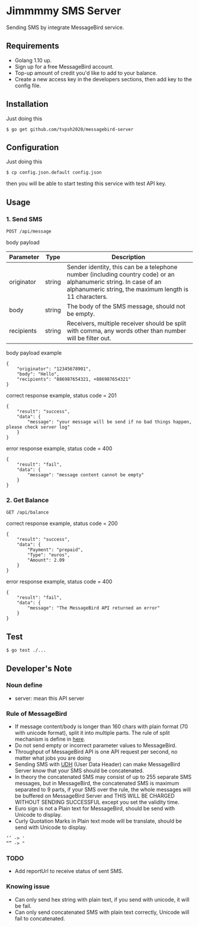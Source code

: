 # Jimmmmy SMS Server

Sending SMS by integrate MessageBird service.

## Requirements

- Golang 1.10 up.
- Sign up for a free MessageBird account.
- Top-up amount of credit you'd like to add to your balance.
- Create a new access key in the developers sections, then add key to the config file.

## Installation

Just doing this

```
$ go get github.com/tvpsh2020/messagebird-server
```

## Configuration

Just doing this

```
$ cp config.json.default config.json
```

then you will be able to start testing this service with test API key.

## Usage

### 1. Send SMS

`POST /api/message`

body payload

| Parameter  | Type   | Description |
|------------|--------|-------------|
| originator | string | Sender identity, this can be a telephone number (including country code) or an alphanumeric string. In case of an alphanumeric string, the maximum length is 11 characters. |
| body       | string | The body of the SMS message, should not be empty. |
| recipients | string | Receivers, multiple receiver should be split with comma, any words other than number will be filter out. |


body payload example

```
{
    "originator": "12345678901",
    "body": "Hello",
    "recipients": "886987654321, +886987654321"
}
```
correct response example, status code = 201

```
{
    "result": "success",
    "data": {
        "message": "your message will be send if no bad things happen, please check server log"
    }
}
```

error response example, status code = 400

```
{
    "result": "fail",
    "data": {
        "message": "message content cannot be empty"
    }
}
```

### 2. Get Balance

`GET /api/balance`

correct response example, status code = 200

```
{
    "result": "success",
    "data": {
        "Payment": "prepaid",
        "Type": "euros",
        "Amount": 2.09
    }
}
```

error response example, status code = 400

```
{
    "result": "fail",
    "data": {
        "message": "The MessageBird API returned an error"
    }
}
```

## Test

```
$ go test ./...
```

## Developer's Note

### Noun define

- server: mean this API server

### Rule of MessageBird

- If message content/body is longer than 160 chars with plain format (70 with unicode format), split it into multiple parts. The rule of split mechanism is define in [here](https://support.messagebird.com/hc/en-us/articles/208739745-How-long-is-1-SMS-Message).
- Do not send empty or incorrect parameter values to MessageBird.
- Throughput of MessageBird API is one API request per second, no matter what jobs you are doing
- Sending SMS with [UDH](https://en.wikipedia.org/wiki/Concatenated_SMS) (User Data Header) can make MessageBird Server know that your SMS should be concatenated.
- In theory the concatenated SMS may consist of up to 255 separate SMS messages, but in MessageBird, the concatenated SMS is maximum separated to 9 parts, if your SMS over the rule, the whole messages will be buffered on MessageBird Server and THIS WILL BE CHARGED WITHOUT SENDING SUCCESSFUL except you set the validity time.
- Euro sign is not a Plain text for MessageBird, should be send with Unicode to display.
- Curly Quotation Marks in Plain text mode will be translate, should be send with Unicode to display.
```
‘’ -> '
“” -> "
```

### TODO

- Add reportUrl to receive status of sent SMS.

### Knowing issue

- Can only send hex string with plain text, if you send with unicode, it will be fail.
- Can only send concatenated SMS with plain text correctly, Unicode will fail to concatenated.
